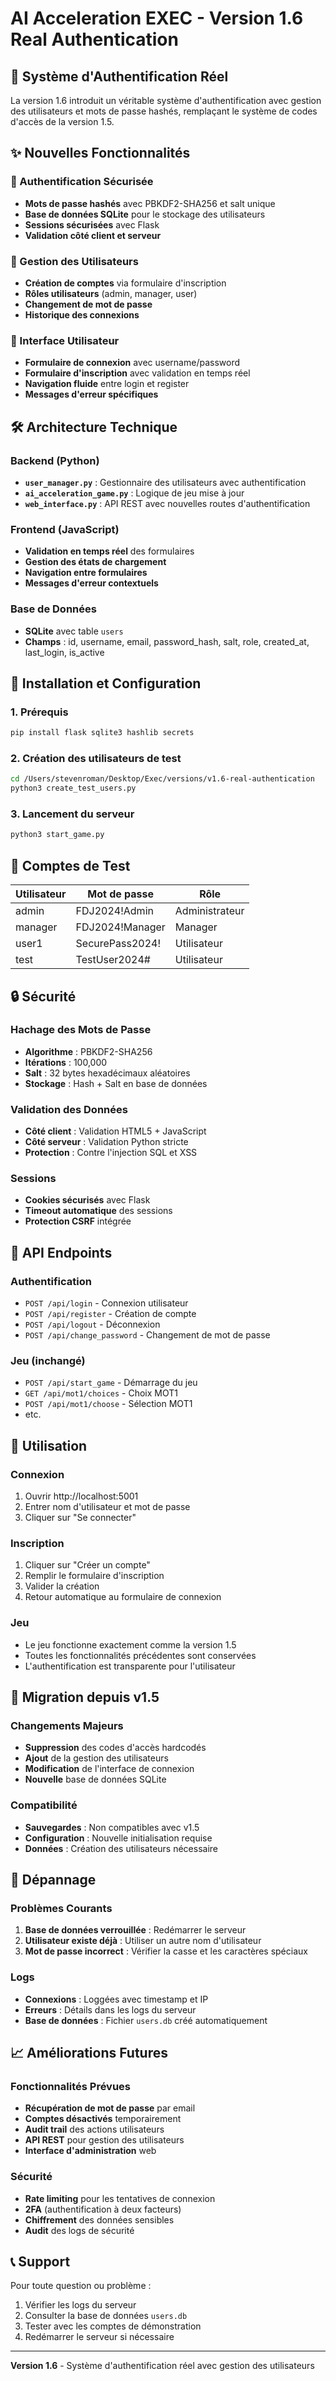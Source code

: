# AI Acceleration EXEC - Version 1.6 Real Authentication

## 🔐 Système d'Authentification Réel

La version 1.6 introduit un véritable système d'authentification avec gestion des utilisateurs et mots de passe hashés, remplaçant le système de codes d'accès de la version 1.5.

## ✨ Nouvelles Fonctionnalités

### 🔑 Authentification Sécurisée
- **Mots de passe hashés** avec PBKDF2-SHA256 et salt unique
- **Base de données SQLite** pour le stockage des utilisateurs
- **Sessions sécurisées** avec Flask
- **Validation côté client et serveur**

### 👥 Gestion des Utilisateurs
- **Création de comptes** via formulaire d'inscription
- **Rôles utilisateurs** (admin, manager, user)
- **Changement de mot de passe**
- **Historique des connexions**

### 🎨 Interface Utilisateur
- **Formulaire de connexion** avec username/password
- **Formulaire d'inscription** avec validation en temps réel
- **Navigation fluide** entre login et register
- **Messages d'erreur spécifiques**

## 🛠️ Architecture Technique

### Backend (Python)
- **`user_manager.py`** : Gestionnaire des utilisateurs avec authentification
- **`ai_acceleration_game.py`** : Logique de jeu mise à jour
- **`web_interface.py`** : API REST avec nouvelles routes d'authentification

### Frontend (JavaScript)
- **Validation en temps réel** des formulaires
- **Gestion des états de chargement**
- **Navigation entre formulaires**
- **Messages d'erreur contextuels**

### Base de Données
- **SQLite** avec table `users`
- **Champs** : id, username, email, password_hash, salt, role, created_at, last_login, is_active

## 🔧 Installation et Configuration

### 1. Prérequis
```bash
pip install flask sqlite3 hashlib secrets
```

### 2. Création des utilisateurs de test
```bash
cd /Users/stevenroman/Desktop/Exec/versions/v1.6-real-authentication
python3 create_test_users.py
```

### 3. Lancement du serveur
```bash
python3 start_game.py
```

## 👤 Comptes de Test

| Utilisateur | Mot de passe | Rôle |
|-------------|--------------|------|
| admin | FDJ2024!Admin | Administrateur |
| manager | FDJ2024!Manager | Manager |
| user1 | SecurePass2024! | Utilisateur |
| test | TestUser2024# | Utilisateur |

## 🔒 Sécurité

### Hachage des Mots de Passe
- **Algorithme** : PBKDF2-SHA256
- **Itérations** : 100,000
- **Salt** : 32 bytes hexadécimaux aléatoires
- **Stockage** : Hash + Salt en base de données

### Validation des Données
- **Côté client** : Validation HTML5 + JavaScript
- **Côté serveur** : Validation Python stricte
- **Protection** : Contre l'injection SQL et XSS

### Sessions
- **Cookies sécurisés** avec Flask
- **Timeout automatique** des sessions
- **Protection CSRF** intégrée

## 📡 API Endpoints

### Authentification
- `POST /api/login` - Connexion utilisateur
- `POST /api/register` - Création de compte
- `POST /api/logout` - Déconnexion
- `POST /api/change_password` - Changement de mot de passe

### Jeu (inchangé)
- `POST /api/start_game` - Démarrage du jeu
- `GET /api/mot1/choices` - Choix MOT1
- `POST /api/mot1/choose` - Sélection MOT1
- etc.

## 🎯 Utilisation

### Connexion
1. Ouvrir http://localhost:5001
2. Entrer nom d'utilisateur et mot de passe
3. Cliquer sur "Se connecter"

### Inscription
1. Cliquer sur "Créer un compte"
2. Remplir le formulaire d'inscription
3. Valider la création
4. Retour automatique au formulaire de connexion

### Jeu
- Le jeu fonctionne exactement comme la version 1.5
- Toutes les fonctionnalités précédentes sont conservées
- L'authentification est transparente pour l'utilisateur

## 🔄 Migration depuis v1.5

### Changements Majeurs
- **Suppression** des codes d'accès hardcodés
- **Ajout** de la gestion des utilisateurs
- **Modification** de l'interface de connexion
- **Nouvelle** base de données SQLite

### Compatibilité
- **Sauvegardes** : Non compatibles avec v1.5
- **Configuration** : Nouvelle initialisation requise
- **Données** : Création des utilisateurs nécessaire

## 🐛 Dépannage

### Problèmes Courants
1. **Base de données verrouillée** : Redémarrer le serveur
2. **Utilisateur existe déjà** : Utiliser un autre nom d'utilisateur
3. **Mot de passe incorrect** : Vérifier la casse et les caractères spéciaux

### Logs
- **Connexions** : Loggées avec timestamp et IP
- **Erreurs** : Détails dans les logs du serveur
- **Base de données** : Fichier `users.db` créé automatiquement

## 📈 Améliorations Futures

### Fonctionnalités Prévues
- **Récupération de mot de passe** par email
- **Comptes désactivés** temporairement
- **Audit trail** des actions utilisateurs
- **API REST** pour gestion des utilisateurs
- **Interface d'administration** web

### Sécurité
- **Rate limiting** pour les tentatives de connexion
- **2FA** (authentification à deux facteurs)
- **Chiffrement** des données sensibles
- **Audit** des logs de sécurité

## 📞 Support

Pour toute question ou problème :
1. Vérifier les logs du serveur
2. Consulter la base de données `users.db`
3. Tester avec les comptes de démonstration
4. Redémarrer le serveur si nécessaire

---

**Version 1.6** - Système d'authentification réel avec gestion des utilisateurs
